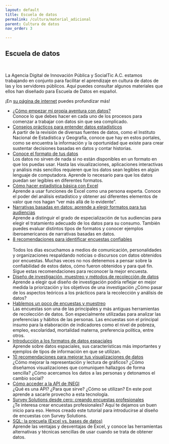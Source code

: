```yaml
---
layout: default
title: Escuela de datos
permalink: /cultura/material_adicional
parent: Cultura de datos
nav_order: 3

---
```

<div class="nonfooter">
<h2>Escuela de datos</h2>
<br>
<p>La Agencia Digital de Innovación Pública y SocialTic A.C. estamos trabajando en conjunto para facilitar el aprendizaje en cultura de datos de las y los servidores públicos. Aquí puedes consultar algunos materiales que ellos han diseñado para Escuela de Datos en español.</p>

<p>¡En <a target="_blank" href=" https://socialtic.org/">su página de internet</a> puedes profundizar más!</p>

<ul>
    <li><a target="_blank" href="https://escueladedatos.online/como-empezar-mi-propia-aventura-con-datos/">¿Cómo empezar mi propia aventura con datos?</a> </li>
    Conoce lo que debes hacer en cada uno de los procesos para comenzar a trabajar con datos sin que sea complicado.
    <li><a target="_blank" href="https://escueladedatos.online/consejos-practicos-para-entender-datos-estadisticos/">Consejos prácticos para entender datos estadísticos</a></li>
    A partir de la revisión de diversas fuentes de datos, como el Instituto Nacional de Estadística y Geografía, conoce que hay en estos portales, como se encuentra la información y la oportunidad que existe para crear sustentar decisiones basadas en datos y contar historias.
    <li><a target="_blank" href="https://escueladedatos.online/conoce-el-formato-de-tus-datos/">Conoce el formato de tus datos</a></li>
    Los datos no sirven de nada si no están disponibles en un formato en que los puedas usar. Hasta las visualizaciones, aplicaciones interactivas y análisis más sencillos requieren que los datos sean legibles en algún lenguaje de computadora. Aprende lo necesario para que los datos puedan ser legibles en diferentes formatos.
    <li><a target="_blank" href="https://escueladedatos.online/como-hacer-estadistica-basica-con-excel/">Cómo hacer estadística básica con Excel</a> </li>
    Aprende a usar funciones de Excel como una persona experta. Conoce el poder del análisis estadístico y obtener así diferentes elementos de valor que nos hagan “ver más allá de lo evidente”.
    <li>
<a target="_blank" href="https://escueladedatos.online/narrativas-basadas-en-datos-aprende-a-elegir-formatos-para-tus-audiencias/">Narrativas basadas en datos: aprende a elegir formatos para tus audiencias</a></li>
    Aprende a distinguir el grado de especialización de tus audiencias para elegir el tratamiento adecuado de los datos para su consumo. También puedes evaluar distintos tipos de formatos y conocer ejemplos iberoamericanos de narrativas basadas en datos.
    <li><a target="_blank" href="https://escueladedatos.online/8-recomendaciones-para-identificar-encuestas-confiables/">8 recomendaciones para identificar encuestas confiables</a> </li>
    <br>
    Todos los días escuchamos a medios de comunicación, personalidades y organizaciones respaldando noticias o discursos con datos obtenidos por encuestas. Muchas veces no nos detenemos a pensar sobre la confiabilidad de estos datos, cómo fueron obtenidos y para qué fin. Sigue estas recomendaciones para reconocer la mejor encuesta.
    <li><a target="_blank" href="https://escueladedatos.online/diseno-de-investigacion-muestreo-y-metodos-de-recoleccion-de-datos/">Diseño de investigación, muestreo y métodos de recolección de datos</a></li>
    Aprende a elegir qué diseño de investigación podría reflejar en mejor medida la priorización y los objetivos de una investigación ¿Cómo pasar de los aspectos teóricos a los prácticos para la recolección y análisis de datos?
    <li><a target="_blank" href="https://escueladedatos.online/hablemos-un-poco-de-encuestas-y-muestreo/">Hablemos un poco de encuestas y muestreo</a></li>
    Las encuestas son una de las principales y más antiguas herramientas de recolección de datos. Son especialmente utilizadas para analizar las preferencias y hábitos de las personas. Las encuestas son el principal insumo para la elaboración de indicadores como el nivel de pobreza, empleo, escolaridad, mortalidad materna, preferencia política, entre otros.
    <li><a target="_blank" href="https://escueladedatos.online/introduccion-a-los-formatos-de-datos-espaciales/"> Introducción a los formatos de datos espaciales</a></li>
    Aprende sobre datos espaciales, sus características más importantes y ejemplos de tipos de información en que se utilizan.
    <li><a target="_blank" href="https://escueladedatos.online/10-recomendaciones-para-mejorar-tus-visualizaciones-de-datos/">10 recomendaciones para mejorar tus visualizaciones de datos</a></li>
    ¿Cómo mejorar la representación y lectura de gráficos? ¿Cómo diseñamos visualizaciones que comuniquen hallazgos de forma sencilla? ¿Cómo acercamos los datos a las personas y detonamos el cambio social?
    <li><a target="_blank" href="https://escueladedatos.online/como-consultar-una-api-desde-excel/">Cómo acceder a la API de INEGI</a> </li>
    ¿Qué es una API? ¿Para que sirve? ¿Cómo se utilizan? En este post aprende a sacarle provecho a esta tecnología.
    <li><a target="_blank" href="https://escueladedatos.online/survey-solutions-desde-cero-creando-encuestas-profesionales/">Survey Solutions desde cero: creando encuestas profesionales</a></li>
    ¿Te interesa crear encuestas profesionales? Aquí te dejamos un buen inicio para eso. Hemos creado este tutorial para introducirse al diseño de encuestas con Survey Solutions.
    <li><a target="_blank" href="https://escueladedatos.online/sql-la-precuela-excel-vs-bases-de-datos/">SQL: la precuela (Excel vs. bases de datos) </a></li>
    Aprende las ventajas y desventajas de Excel, y conoce las herramientas alternativas  y técnicas sencillas de usar cuando se trata de obtener datos.
   </ul>



</div>
